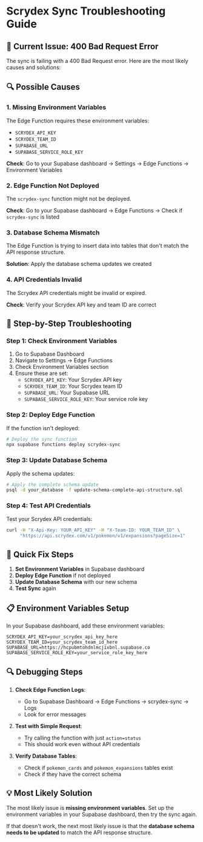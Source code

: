 # Scrydex Sync Troubleshooting Guide

## 🚨 **Current Issue: 400 Bad Request Error**

The sync is failing with a 400 Bad Request error. Here are the most likely causes and solutions:

## 🔍 **Possible Causes**

### **1. Missing Environment Variables**
The Edge Function requires these environment variables:
- `SCRYDEX_API_KEY`
- `SCRYDEX_TEAM_ID`
- `SUPABASE_URL`
- `SUPABASE_SERVICE_ROLE_KEY`

**Check**: Go to your Supabase dashboard → Settings → Edge Functions → Environment Variables

### **2. Edge Function Not Deployed**
The `scrydex-sync` function might not be deployed.

**Check**: Go to your Supabase dashboard → Edge Functions → Check if `scrydex-sync` is listed

### **3. Database Schema Mismatch**
The Edge Function is trying to insert data into tables that don't match the API response structure.

**Solution**: Apply the database schema updates we created

### **4. API Credentials Invalid**
The Scrydex API credentials might be invalid or expired.

**Check**: Verify your Scrydex API key and team ID are correct

## 🔧 **Step-by-Step Troubleshooting**

### **Step 1: Check Environment Variables**
1. Go to Supabase Dashboard
2. Navigate to Settings → Edge Functions
3. Check Environment Variables section
4. Ensure these are set:
   - `SCRYDEX_API_KEY`: Your Scrydex API key
   - `SCRYDEX_TEAM_ID`: Your Scrydex team ID
   - `SUPABASE_URL`: Your Supabase URL
   - `SUPABASE_SERVICE_ROLE_KEY`: Your service role key

### **Step 2: Deploy Edge Function**
If the function isn't deployed:
```bash
# Deploy the sync function
npx supabase functions deploy scrydex-sync
```

### **Step 3: Update Database Schema**
Apply the schema updates:
```bash
# Apply the complete schema update
psql -d your_database -f update-schema-complete-api-structure.sql
```

### **Step 4: Test API Credentials**
Test your Scrydex API credentials:
```bash
curl -H "X-Api-Key: YOUR_API_KEY" -H "X-Team-ID: YOUR_TEAM_ID" \
     "https://api.scrydex.com/v1/pokemon/v1/expansions?pageSize=1"
```

## 🚀 **Quick Fix Steps**

1. **Set Environment Variables** in Supabase dashboard
2. **Deploy Edge Function** if not deployed
3. **Update Database Schema** with our new schema
4. **Test Sync** again

## 📋 **Environment Variables Setup**

In your Supabase dashboard, add these environment variables:

```
SCRYDEX_API_KEY=your_scrydex_api_key_here
SCRYDEX_TEAM_ID=your_scrydex_team_id_here
SUPABASE_URL=https://hcpubmtohdnlmcjixbnl.supabase.co
SUPABASE_SERVICE_ROLE_KEY=your_service_role_key_here
```

## 🔍 **Debugging Steps**

1. **Check Edge Function Logs**:
   - Go to Supabase Dashboard → Edge Functions → scrydex-sync → Logs
   - Look for error messages

2. **Test with Simple Request**:
   - Try calling the function with just `action=status`
   - This should work even without API credentials

3. **Verify Database Tables**:
   - Check if `pokemon_cards` and `pokemon_expansions` tables exist
   - Check if they have the correct schema

## 💡 **Most Likely Solution**

The most likely issue is **missing environment variables**. Set up the environment variables in your Supabase dashboard, then try the sync again.

If that doesn't work, the next most likely issue is that the **database schema needs to be updated** to match the API response structure.
